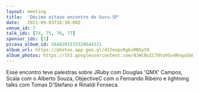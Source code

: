 ```yaml
---
layout: meeting
title:  'Décimo oitavo encontro do Guru-SP'
date:   2011-09-03T18:30:00Z
venue_id: 7
talk_ids: [74, 75, 76, 77]
sponsor_ids: [1]
picasa_album_id: 5648201515320644321
album_url: https://photos.app.goo.gl/41feopcKgbvRN5yS9
album_photos: https://lh3.googleusercontent.com/8JWcBuICT8toVGv4RngaSb0l2mHadZbd53fMzELhzmChvNuZtDhHMQpIf6m4e9iqxKsfC8DJphCx7AI-WaXZ-aDt1HgRUKzcBVJkSBwof8CRUYAuZRIgTrxFPITw9VsddPp77anaP1bzlKMRBXOCtvZ3RqC797TuozkjRcNGhwLeks3THA7VMWQz_gakczKF6YIrlqwCm7Bk4ItEnQ6wWx09Eb3j9nbpBV2sYZLwIeBuIyYL_d_lTOjMTIj0MXTVmshmr3mbuNKtjGI1_GNJ_BrrLsJygDUEaoFuP7ZCCx42XxSGR7-Q3SBQxRwTL81NkKTRLFlDqbNTTt8xP2UyR9bRP_ggSWPUEwifDSBcolwLEOtwcKZxxVu72G0S4KdMI1RThlGrHRAIzlrmNItUrMYmW_LWrMszUe7sBMhESNfR22Fzj-7bnRyZGYGAoUlUEdgg4s8UePUPYJwVpgAeUbCoX9WxxrPGUa4eSzqPkIhQm8YW6R0CYRw7VMuIQjawSffNlp2JEVa7XJv0g111eUVxheb5KydpHZJCLp-EqGjoQQj-BJU5ebv2UAzWHCpSHFstOKYkOEkBJXRBZ4ZTOvJRK_K7s-oT9KPOHANp30K6TAxWNcsAeWcuUAsZiym619uRl_DLmcYxMVTeoC4PZ0eF
---
```


Esse encontro teve palestras sobre JRuby com Douglas 'QMX' Campos, Scala com o Alberto Souza, ObjectiveC com o Fernando Ribeiro e lightning talks com Tomas D'Stefano e Rinaldi Fonseca.
